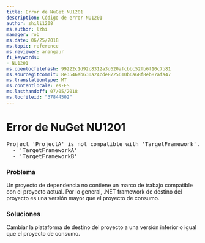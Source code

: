 ```yaml
---
title: Error de NuGet NU1201
description: Código de error NU1201
author: zhili1208
ms.author: lzhi
manager: rob
ms.date: 06/25/2018
ms.topic: reference
ms.reviewer: anangaur
f1_keywords:
- NU1201
ms.openlocfilehash: 99222c1d92c8312a3d620afcbbc52fb6f10c7b81
ms.sourcegitcommit: 8e3546ab630a24cde8725610b6a68f8eb87afa47
ms.translationtype: MT
ms.contentlocale: es-ES
ms.lasthandoff: 07/05/2018
ms.locfileid: "37844502"
---
```

# <a name="nuget-error-nu1201"></a>Error de NuGet NU1201

<pre>Project 'ProjectA' is not compatible with 'TargetFramework'. Project 'ProjectA' supports:<br/>  - 'TargetFrameworkA'<br/>  - 'TargetFrameworkB'</pre>

### <a name="issue"></a>Problema
Un proyecto de dependencia no contiene un marco de trabajo compatible con el proyecto actual. Por lo general, .NET framework de destino del proyecto es una versión mayor que el proyecto de consumo.

### <a name="solution"></a>Soluciones
Cambiar la plataforma de destino del proyecto a una versión inferior o igual que el proyecto de consumo.

